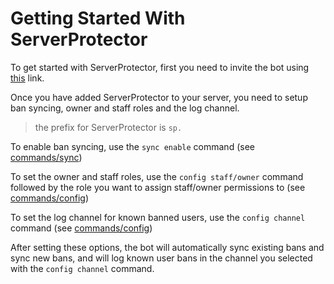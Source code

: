 # Getting Started With ServerProtector

To get started with ServerProtector, first you need to invite the bot using [this](https://discord.com/oauth2/authorize?client_id=785828822414393345&permissions=313540&scope=bot) link.

Once you have added ServerProtector to your server, you need to setup ban syncing, owner and staff roles and the log channel.

> the prefix for ServerProtector is `sp.`

To enable ban syncing, use the `sync enable` command (see [commands/sync](/commands/sync#enable))

To set the owner and staff roles, use the `config staff/owner` command followed by the role you want to assign staff/owner permissions to (see [commands/config](/commands/config#staff))

To set the log channel for known banned users, use the `config channel` command (see [commands/config](/commands/config#channel))

After setting these options, the bot will automatically sync existing bans and sync new bans, and will log known user bans in the channel you selected with the `config channel` command. 